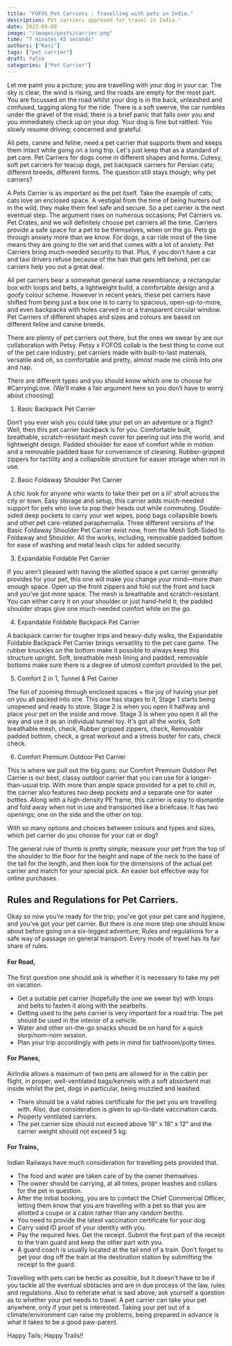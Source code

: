 ```yaml
---
title: "FOFOS Pet Carriers : Travelling with pets in India."
description: Pet carriers approved for travel in India."
date: 2022-09-09
image: "/images/posts/carrier.png"
time: "7 minutes 45 seconds"
authors: ["Keni"]
tags: ["pet carrier"]
draft: false
categories: ["Pet Carrier"]
---
```


Let me paint you a picture; you are travelling with your dog in your car. The sky is clear, the wind is rising, and the roads are empty for the most part. You are focussed on the road whilst your dog is in the back, unleashed and confused, tagging along for the ride. There is a soft swerve, the car rumbles under the gravel of the road; there is a brief panic that falls over you and you immediately check up on your dog. Your dog is fine but rattled. You slowly resume driving; concerned and grateful.

All pets, canine and feline, need a pet carrier that supports them and keeps them intact while going on a long trip. Let's just keep that as a standard of pet care. Pet Carriers for dogs come in different shapes and forms. Cutesy, soft pet carriers for teacup dogs, pet backpack carriers for Persian cats; different breeds, different forms. The question still stays though; why pet carriers?

A Pets Carrier is as important as the pet itself. Take the example of cats; cats love an enclosed space. A vestigial from the time of being hunters out in the wild, they make them feel safe and secure. So a pet carrier is the next eventual step. The argument rises on numerous occasions; Pet Carriers vs. Pet Crates, and we will definitely choose pet carriers all the time. Carriers provide a safe space for a pet to be themselves, when on the go. Pets go through anxiety more than we know. For dogs, a car ride most of the time means they are going to the vet and that comes with a lot of anxiety. Pet Carriers bring much-needed security to that. Plus, if you don’t have a car and taxi drivers refuse because of the hair that gets left behind, pet car carriers help you out a great deal.

All pet carriers bear a somewhat general same resemblance; a rectangular box with loops and belts, a lightweight build, a comfortable design and a goofy colour scheme. However in recent years, these pet carriers have shifted from being just a box one is to carry to spacious, open-up-to-more, and even backpacks with holes carved in or a transparent circular window. Pet Carriers of different shapes and sizes and colours are based on different feline and canine breeds.

There are plenty of pet carriers out there, but the ones we swear by are our collaboration with Petsy. Petsy x FOFOS collab is the best thing to come out of the pet care industry; pet carriers made with built-to-last materials, versatile and oh, so comfortable and pretty, almost made me climb into one and nap.

There are different types and you should know which one to choose for #CarryingLove. (We’ll make a fair argument here so you don’t have to worry about choosing)

1. Basic Backpack Pet Carrier

Don’t you ever wish you could take your pet on an adventure or a flight? Well, then this pet carrier backpack is for you. Comfortable built, breathable, scratch-resistant mesh cover for peering out into the world, and lightweight design. Padded shoulder for ease of comfort while in motion and a removable padded base for convenience of cleaning. Rubber-gripped zippers for tactility and a collapsible structure for easier storage when not in use.

2. Basic Foldaway Shoulder Pet Carrier

A chic look for anyone who wants to take their pet on a lil’ stroll across the city or town. Easy storage and setup, this carrier adds much-needed support for pets who love to pop their heads out while commuting. Double-sided deep pockets to carry your wet wipes, poop bags collapsible bowls and other pet care-related paraphernalia. Three different versions of the Basic Foldaway Shoulder Pet Carrier exist now, from the Mesh Soft-Sided to Foldaway and Shoulder. All the works, including, removable padded bottom for ease of washing and metal leash clips for added security.

3. Expandable Foldable Pet Carrier

If you aren’t pleased with having the allotted space a pet carrier generally provides for your pet, this one will make you change your mind—more than enough space. Open up the front zippers and fold out the front and back and you’ve got more space. The mesh is breathable and scratch-resistant. You can either carry it on your shoulder or just hand-held it; the padded shoulder straps give one much-needed comfort while on the go.

4. Expandable Foldable Backpack Pet Carrier

A backpack carrier for tougher trips and heavy-duty walks, the Expandable Foldable Backpack Pet Carrier brings versatility to the pet care game. The rubber knuckles on the bottom make it possible to always keep this structure upright. Soft, breathable mesh lining and padded, removable bottoms make sure there is a degree of utmost comfort provided to the pet.

5. Comfort 2 in 1, Tunnel & Pet Carrier

The fun of zooming through enclosed spaces + the joy of having your pet on you all packed into one. This one has stages to it, Stage 1 starts being unopened and ready to store. Stage 2 is when you open it halfway and place your pet on the inside and move. Stage 3 is when you open it all the way and use it as an individual tunnel toy. It's got all the works, Soft breathable mesh, check, Rubber gripped zippers, check, Removable padded bottom, check, a great workout and a stress buster for cats, check check.

6. Comfort Premium Outdoor Pet Carrier

This is where we pull out the big guns; our Comfort Premium Outdoor Pet Carrier is our best, classy outdoor carrier that you can use for a longer-than-usual trip. With more than ample space provided for a pet to chill in, the carrier also features two deep pockets and a separate one for water bottles. Along with a high-density PE frame, this carrier is easy to dismantle and fold away when not in use and transported like a briefcase. It has two openings; one on the side and the other on top.

With so many options and choices between colours and types and sizes, which pet carrier do you choose for your cat or dog?

The general rule of thumb is pretty simple, measure your pet from the top of the shoulder to the floor for the height and nape of the neck to the base of the tail for the length, and then look for the dimensions of the actual pet carrier and match for your special pick. An easier but effective way for online purchases.

## Rules and Regulations for Pet Carriers.

Okay so now you’re ready for the trip; you’ve got your pet care and hygiene, and you’ve got your pet carrier. But there is one more step one should know about before going on a six-legged adventure; Rules and regulations for a safe way of passage on general transport. Every mode of travel has its fair share of rules.

#### For Road,

The first question one should ask is whether it is necessary to take my pet on vacation.

- Get a suitable pet carrier (hopefully the one we swear by) with loops and belts to fasten it along with the seatbelts.
- Getting used to the pets carrier is very important for a road trip. The pet should be used in the interior of a vehicle.
- Water and other on-the-go snacks should be on hand for a quick slurp/nom-nom session.
- Plan your trip accordingly with pets in mind for bathroom/potty times.

#### For Planes,

AirIndia allows a maximum of two pets are allowed for in the cabin per flight, in proper, well-ventilated bags/kennels with a soft absorbent mat inside whilst the pet, dogs in particular, being muzzled and leashed.

- There should be a valid rabies certificate for the pet you are travelling with. Also, due consideration is given to up-to-date vaccination cards.
- Properly ventilated carriers.
- The pet carrier size should not exceed above 18” x 18” x 12” and the carrier weight should not exceed 5 kg.

#### For Trains,

Indian Railways have much consideration for travelling pets provided that.

- The food and water are taken care of by the owner themselves.
- The owner should be carrying, at all times, proper leashes and collars for the pet in question.
- After the initial booking, you are to contact the Chief Commercial Officer, letting them know that you are travelling with a pet so that you are allotted a coupe or a cabin rather than any random berths.
- You need to provide the latest vaccination certificate for your dog.
- Carry valid ID proof of your identity with you.
- Pay the required fees. Get the receipt. Submit the first part of the receipt to the train guard and keep the other part with you.
- A guard coach is usually located at the tail end of a train. Don't forget to get your dog off the train at the destination station by submitting the receipt to the guard.

Travelling with pets can be hectic as possible, but it doesn’t have to be if you tackle all the eventual obstacles and are in due process of the law, rules and regulations. Also to reiterate what is said above; ask yourself a question as to whether your pet needs to travel. A pet carrier can take your pet anywhere, only if your pet is interested. Taking your pet out of a climate/environment can raise my problems, being prepared in advance is what it takes to be a good paw-parent.

Happy Tails; Happy Trails!!
